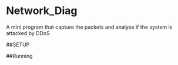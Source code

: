 # Network_Diag
A mini program that capture the packets and analyse if the system is attacked by DDoS



##SETUP


##Running
